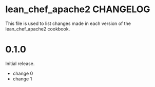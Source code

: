 # lean_chef_apache2 CHANGELOG

This file is used to list changes made in each version of the lean_chef_apache2 cookbook.

# 0.1.0

Initial release.

- change 0
- change 1


